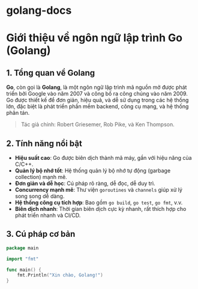 # golang-docs
# Giới thiệu về ngôn ngữ lập trình Go (Golang)

##  1. Tổng quan về Golang

**Go**, còn gọi là **Golang**, là một ngôn ngữ lập trình mã nguồn mở được phát triển bởi Google vào năm 2007 và công bố ra công chúng vào năm 2009. Go được thiết kế để đơn giản, hiệu quả, và dễ sử dụng trong các hệ thống lớn, đặc biệt là phát triển phần mềm backend, công cụ mạng, và hệ thống phân tán.

>  Tác giả chính: Robert Griesemer, Rob Pike, và Ken Thompson.

##  2. Tính năng nổi bật

- **Hiệu suất cao**: Go được biên dịch thành mã máy, gần với hiệu năng của C/C++.
- **Quản lý bộ nhớ tốt**: Hệ thống quản lý bộ nhớ tự động (garbage collection) mạnh mẽ.
- **Đơn giản và dễ học**: Cú pháp rõ ràng, dễ đọc, dễ duy trì.
- **Concurrency mạnh mẽ**: Thư viện `goroutines` và `channels` giúp xử lý song song dễ dàng.
- **Hệ thống công cụ tích hợp**: Bao gồm `go build`, `go test`, `go fmt`, v.v.
- **Biên dịch nhanh**: Thời gian biên dịch cực kỳ nhanh, rất thích hợp cho phát triển nhanh và CI/CD.

##  3. Cú pháp cơ bản

```go
package main

import "fmt"

func main() {
    fmt.Println("Xin chào, Golang!")
}
